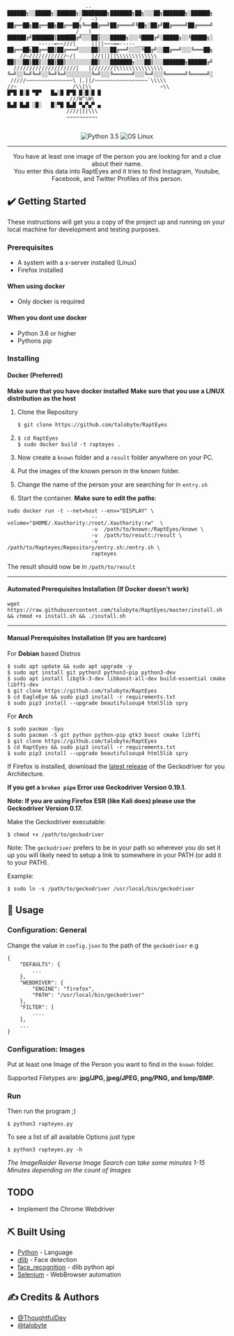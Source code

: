 ```

                        _--_                          ██████╗░░█████╗░██████╗░████████╗███████╗██╗░░░██╗███████╗░██████╗
                       /   -)                         ██╔══██╗██╔══██╗██╔══██╗╚══██╔══╝██╔════╝╚██╗░██╔╝██╔════╝██╔════╝
                   ___/___|___                        ██████╔╝███████║██████╔╝░░░██║░░░█████╗░░░╚████╔╝░█████╗░░╚█████╗░
      ____-----=~~///|     ||||~~~==-----_____        ██╔══██╗██╔══██║██╔═══╝░░░░██║░░░██╔══╝░░░░╚██╔╝░░██╔══╝░░░╚═══██╗
    //~////////////~/|     |//|||||\\\\\\\\\\\\\      ██║░░██║██║░░██║██║░░░░░░░░██║░░░███████╗░░░██║░░░███████╗██████╔╝
  ////////////////////|   |///////|\\\\\\\\\\\\\\\    ╚═╝░░╚═╝╚═╝░░╚═╝╚═╝░░░░░░░░╚═╝░░░╚══════╝░░░╚═╝░░░╚══════╝╚═════╝░
 /////~~~~~~~~~~~~~~~\ |.||/~~~~~~~~~~~~~~~~~`\\\\\
//~                  /\\|\\                      ~\\                   █▀█ █░█ ▀█▀   █▄░█ █▀█ █░█░█ █
                    ///W^\W\                                           █▄█ █▄█ ░█░   █░▀█ █▄█ ▀▄▀▄▀ ▄
                   ////|||\\\
                   ~~~~~~~~~~
                                                                      
```

<div align="center">

![Python 3.5](https://img.shields.io/badge/Python-3.6%2B-blue.svg)
![OS Linux](https://img.shields.io/badge/Supported%20OS-Linux-yellow.svg)

</div>

---

<p align="center"> You have at least one image of the person you are looking for and a clue about their name. 
<br>
You enter this data into RaptEyes and it tries to find Instagram, Youtube, Facebook, and Twitter Profiles of this person.
    <br> 
</p>

## ✔️ Getting Started <a name = "getting_started"></a>
These instructions will get you a copy of the project up and running on your local machine for development and testing purposes.

### Prerequisites

- A system with a x-server installed (Linux)
- Firefox installed

#### When using docker
- Only docker is required

#### When you dont use docker
- Python 3.6 or higher
- Pythons pip


### Installing

#### Docker (Preferred)
**Make sure that you have docker installed**
**Make sure that you use a LINUX distribution as the host**
1. Clone the Repository

   ``` $ git clone https://github.com/talobyte/RaptEyes ```
2. ```
   $ cd RaptEyes
   $ sudo docker build -t rapteyes .
   ```
3. Now create a `known` folder and a `result` folder anywhere on your PC.
4. Put the images of the known person in the known folder.
5. Change the name of the person your are searching for in `entry.sh`
6. Start the container. **Make sure to edit the paths**:
```
sudo docker run -t --net=host --env="DISPLAY" \
                           --volume="$HOME/.Xauthority:/root/.Xauthority:rw"  \
                           -v  /path/to/known:/RaptEyes/known \
                           -v  /path/to/result:/result \
                           -v /path/to/Rapteyes/Repository/entry.sh:/entry.sh \
                           rapteyes

```

The result should now be in `/path/to/result`

---

#### Automated Prerequisites Installation (If Docker doesn't work)
```
wget https://raw.githubusercontent.com/talobyte/RaptEyes/master/install.sh && chmod +x install.sh && ./install.sh
```

---

#### Manual Prerequisites Installation (If you are hardcore)

For **Debian** based Distros
```
$ sudo apt update && sudo apt upgrade -y
$ sudo apt install git python3 python3-pip python3-dev
$ sudo apt install libgtk-3-dev libboost-all-dev build-essential cmake libffi-dev
$ git clone https://github.com/talobyte/RaptEyes
$ cd EagleEye && sudo pip3 install -r requirements.txt
$ sudo pip3 install --upgrade beautifulsoup4 html5lib spry
```

For **Arch**
```
$ sudo pacman -Syu
$ sudo pacman -S git python python-pip gtk3 boost cmake libffi
$ git clone https://github.com/talobyte/RaptEyes
$ cd RaptEyes && sudo pip3 install -r requirements.txt
$ sudo pip3 install --upgrade beautifulsoup4 html5lib spry
```


If Firefox is installed, download the [latest release](https://github.com/mozilla/geckodriver/releases/latest) of the Geckodriver for you Architecture.

**If you get a `broken pipe` Error use Geckodriver Version 0.19.1.**

**Note: If you are using Firefox ESR (like Kali does) please use the Geckodriver Version 0.17.**

Make the Geckodriver executable:
```
$ chmod +x /path/to/geckodriver
```

Note: The `geckodriver` prefers to be in your path so wherever you do set it up you will likely need to setup a link to somewhere in your PATH (or add it to your PATH).

Example:
```
$ sudo ln -s /path/to/geckodriver /usr/local/bin/geckodriver
```


## 🎈 Usage <a name="usage"></a>

### Configuration: General

Change the value in `config.json` to the path of the `geckodriver` e.g
```
{
    "DEFAULTS": {
        ...
    },
    "WEBDRIVER": {
        "ENGINE": "firefox",
        "PATH": "/usr/local/bin/geckodriver"
    },
    "FILTER": [
        ....
    ],
    ...
}
```

### Configuration: Images

Put at least one Image of the Person you want to find in the `known` folder.

Supported Filetypes are: **jpg/JPG, jpeg/JPEG, png/PNG, and bmp/BMP.**

### Run

Then run the program ;)
```
$ python3 rapteyes.py
```

To see a list of all available Options just type
```
$ python3 rapteyes.py -h
```

*The ImageRaider Reverse Image Search can take some minutes 1-15 Minutes depending on the count of Images*


## TODO <a name = "todo"></a>
* Implement the Chrome Webdriver

## ⛏️ Built Using <a name = "built_using"></a>
- [Python](https://www.python.org/) - Language
- [dlib](http://dlib.net/) - Face detection
- [face_recognition](https://github.com/ageitgey/face_recognition) - dlib python api
- [Selenium](https://www.seleniumhq.org/) - WebBrowser automation

## ✍️ Credits & Authors <a name = "authors"></a>
- [@ThoughtfulDev](https://github.com/ThoughtfulDev) 
- [@talobyte](https://github.com/talobyte)
